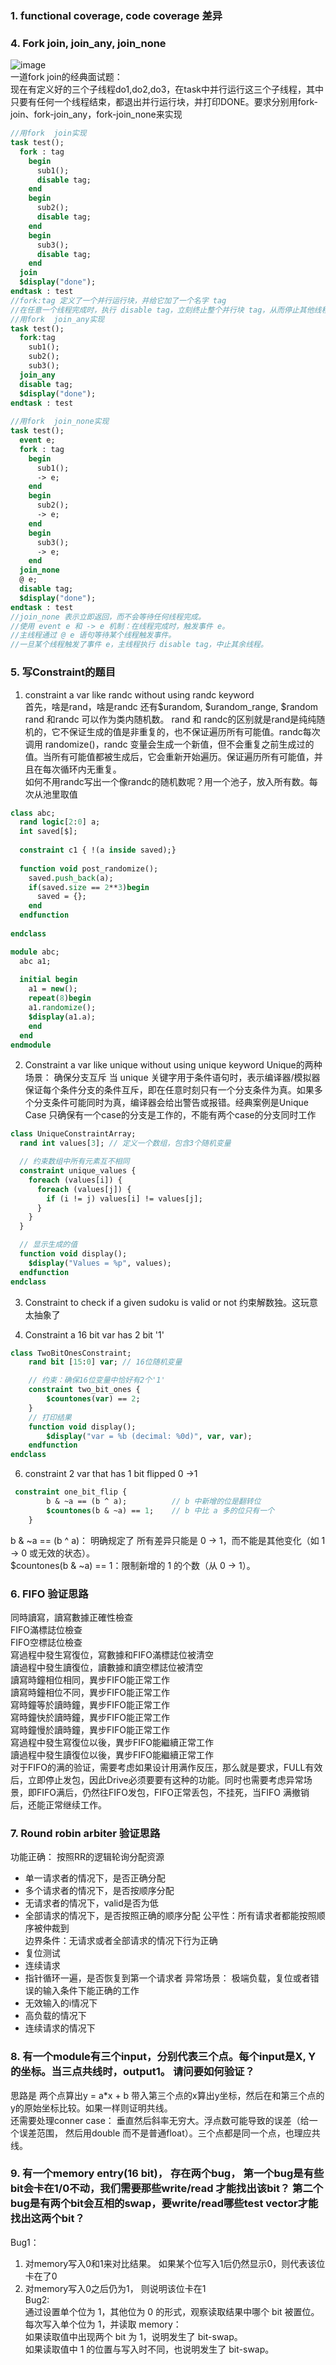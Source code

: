 ### 1. functional coverage, code coverage 差异

### 4. Fork join, join_any, join_none 
![image](https://github.com/user-attachments/assets/a5dcae6e-7662-4636-85eb-4c192c8d3368)      
一道fork join的经典面试题：   
现在有定义好的三个子线程do1,do2,do3，在task中并行运行这三个子线程，其中只要有任何一个线程结束，都退出并行运行块，并打印DONE。要求分别用fork-join、fork-join_any，fork-join_none来实现   
```systemverilog
//用fork  join实现
task test();
  fork : tag
    begin
      sub1();
      disable tag;
    end
    begin
      sub2();
      disable tag;
    end
    begin
      sub3();
      disable tag;
    end
  join
  $display("done");
endtask : test
//fork:tag 定义了一个并行运行块，并给它加了一个名字 tag
//在任意一个线程完成时，执行 disable tag，立刻终止整个并行块 tag，从而停止其他线程
//用fork  join_any实现
task test();
  fork:tag
    sub1();
    sub2();
    sub3();
  join_any
  disable tag;
  $display("done");
endtask : test
 
//用fork  join_none实现
task test();
  event e;
  fork : tag
    begin
      sub1();
      -> e;
    end
    begin
      sub2();
      -> e;
    end
    begin
      sub3();
      -> e;
    end
  join_none
  @ e;
  disable tag;
  $display("done");
endtask : test
//join_none 表示立即返回，而不会等待任何线程完成。
//使用 event e 和 -> e 机制：在线程完成时，触发事件 e。
//主线程通过 @ e 语句等待某个线程触发事件。
//一旦某个线程触发了事件 e，主线程执行 disable tag，中止其余线程。
```

### 5. 写Constraint的题目
1. constraint a var like randc without using randc keyword   
首先，啥是rand，啥是randc 还有$urandom, $urandom_range, $random   
rand 和randc 可以作为类内随机数。 rand 和 randc的区别就是rand是纯纯随机的，它不保证生成的值是非重复的，也不保证遍历所有可能值。randc每次调用 randomize()，randc 变量会生成一个新值，但不会重复之前生成过的值。当所有可能值都被生成后，它会重新开始遍历。保证遍历所有可能值，并且在每次循环内无重复。   
如何不用randc写出一个像randc的随机数呢？用一个池子，放入所有数。每次从池里取值   
```systemverilog
class abc;
  rand logic[2:0] a;
  int saved[$];
  
  constraint c1 { !(a inside saved);}
  
  function void post_randomize();
    saved.push_back(a);
    if(saved.size == 2**3)begin
      saved = {};
    end 
  endfunction
  
endclass

module abc;
  abc a1;
  
  initial begin
    a1 = new();
    repeat(8)begin
    a1.randomize();
    $display(a1.a);
    end
  end 
endmodule
```


2. Constraint a var like unique without using unique keyword
Unique的两种场景：  确保分支互斥 当 unique 关键字用于条件语句时，表示编译器/模拟器保证每个条件分支的条件互斥，即在任意时刻只有一个分支条件为真。如果多个分支条件可能同时为真，编译器会给出警告或报错。经典案例是Unique Case 只确保有一个case的分支是工作的，不能有两个case的分支同时工作
```systemverilog
class UniqueConstraintArray;
  rand int values[3]; // 定义一个数组，包含3个随机变量

  // 约束数组中所有元素互不相同
  constraint unique_values {
    foreach (values[i]) {
      foreach (values[j]) {
        if (i != j) values[i] != values[j];
      }
    }
  }

  // 显示生成的值
  function void display();
    $display("Values = %p", values);
  endfunction
endclass
```

3.  Constraint to check if a given sudoku is valid or not 约束解数独。这玩意太抽象了

   
5.  Constraint a 16 bit var has 2 bit '1'
```systemverilog
class TwoBitOnesConstraint;
    rand bit [15:0] var; // 16位随机变量

    // 约束：确保16位变量中恰好有2个'1'
    constraint two_bit_ones {
        $countones(var) == 2;
    }
    // 打印结果
    function void display();
        $display("var = %b (decimal: %0d)", var, var);
    endfunction
endclass
```

6. constraint 2 var that has 1 bit flipped 0 ->1
```systemverilog
 constraint one_bit_flip {
        b & ~a == (b ^ a);          // b 中新增的位是翻转位
        $countones(b & ~a) == 1;    // b 中比 a 多的位只有一个
    }
```
b & ~a == (b ^ a)： 明确规定了 所有差异只能是 0 -> 1，而不能是其他变化（如 1 -> 0 或无效的状态）。       
$countones(b & ~a) == 1：限制新增的 1 的个数（从 0 -> 1）。     


### 6. FIFO 验证思路
同時讀寫，讀寫數據正確性檢查       
FIFO滿標誌位檢查      
FIFO空標誌位檢查          
寫過程中發生寫復位，寫數據和FIFO滿標誌位被清空       
讀過程中發生讀復位，讀數據和讀空標誌位被清空     
讀寫時鐘相位相同，異步FIFO能正常工作  
讀寫時鐘相位不同，異步FIFO能正常工作  
寫時鐘等於讀時鐘，異步FIFO能正常工作  
寫時鐘快於讀時鐘，異步FIFO能正常工作  
寫時鐘慢於讀時鐘，異步FIFO能正常工作  
寫過程中發生寫復位以後，異步FIFO能繼續正常工作  
讀過程中發生讀復位以後，異步FIFO能繼續正常工作  
对于FIFO的满的验证，需要考虑如果设计用满作反压，那么就是要求，FULL有效后，立即停止发包，因此Drive必须要要有这种的功能。同时也需要考虑异常场景，即FIFO满后，仍然往FIFO发包，FIFO正常丢包，不挂死，当FIFO 满撤销后，还能正常继续工作。   

### 7. Round robin arbiter 验证思路   
功能正确： 按照RR的逻辑轮询分配资源
  - 单一请求者的情况下，是否正确分配
  - 多个请求者的情况下，是否按顺序分配
  - 无请求者的情况下，valid是否为低
  - 全部请求的情况下，是否按照正确的顺序分配
公平性：所有请求者都能按照顺序被仲裁到    
边界条件：无请求或者全部请求的情况下行为正确
  - 复位测试
  - 连续请求
  - 指针循环一遍，是否恢复到第一个请求者
异常场景： 极端负载，复位或者错误的输入条件下能正确的工作
  - 无效输入的i情况下
  - 高负载的情况下
  - 连续请求的情况下

### 8. 有一个module有三个input，分别代表三个点。每个input是X, Y的坐标。当三点共线时，output1。 请问要如何验证？
思路是 两个点算出y = a*x + b  带入第三个点的x算出y坐标，然后在和第三个点的y的原始坐标比较。如果一样则证明共线。  
还需要处理conner case： 垂直然后斜率无穷大。浮点数可能导致的误差（给一个误差范围， 然后用double 而不是普通float）。三个点都是同一个点，也理应共线。   

### 9. 有一个memory entry(16 bit)， 存在两个bug， 第一个bug是有些bit会卡在1/0不动，我们需要那些write/read 才能找出该bit？ 第二个bug是有两个bit会互相的swap，要write/read哪些test vector才能找出这两个bit？  
Bug1：
1. 对memory写入0和1来对比结果。 如果某个位写入1后仍然显示0，则代表该位卡在了0  
2. 对memory写入0之后仍为1， 则说明该位卡在1  
Bug2:    
通过设置单个位为 1，其他位为 0 的形式，观察读取结果中哪个 bit 被置位。     
每次写入单个位为 1，并读取 memory：    
如果读取值中出现两个 bit 为 1，说明发生了 bit-swap。      
如果读取值中 1 的位置与写入时不同，也说明发生了 bit-swap。  
